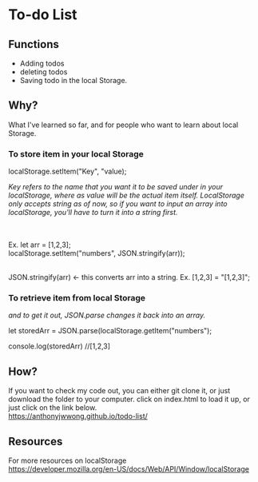 # To-do List

## Functions
* Adding todos
* deleting todos
* Saving todo in the local Storage.

## Why?

What I've learned so far, and for people who want to learn about local Storage.

### To store item in your local Storage

localStorage.setItem("Key", "value);

*Key refers to the name that you want it to be saved under in your localStorage, where as value will be the actual item itself.*
*LocalStorage only accepts string as of now, so if you want to input an array into localStorage, you'll have to turn it into a string first.*

<br>
<br>
Ex. 
let arr = [1,2,3];<br>
localStorage.setItem("numbers", JSON.stringify(arr));
<br>
<br>

JSON.stringify(arr) <- this converts arr into a string. Ex. [1,2,3] = "[1,2,3]";

### To retrieve item from local Storage

*and to get it out, JSON.parse changes it back into an array.*

let storedArr = JSON.parse(localStorage.getItem("numbers");

console.log(storedArr) //[1,2,3]

## How?
If you want to check my code out, you can either git clone it, or just download the folder to your computer.
click on index.html to load it up, or just click on the link below.
<br>
https://anthonyjwwong.github.io/todo-list/

## Resources 
For more resources on localStorage <br>
https://developer.mozilla.org/en-US/docs/Web/API/Window/localStorage
